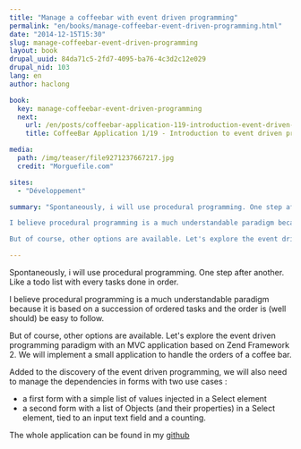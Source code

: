 ```yaml
---
title: "Manage a coffeebar with event driven programming"
permalink: "en/books/manage-coffeebar-event-driven-programming.html"
date: "2014-12-15T15:30"
slug: manage-coffeebar-event-driven-programming
layout: book
drupal_uuid: 84da71c5-2fd7-4095-ba76-4c3d2c12e029
drupal_nid: 103
lang: en
author: haclong

book: 
  key: manage-coffeebar-event-driven-programming
  next:
    url: /en/posts/coffeebar-application-119-introduction-event-driven-programmation.html
    title: CoffeeBar Application 1/19 - Introduction to event driven programmation

media:
  path: /img/teaser/file9271237667217.jpg
  credit: "Morguefile.com"

sites:
  - "Développement"

summary: "Spontaneously, i will use procedural programming. One step after another. Like a todo list with every tasks done in order.\n

I believe procedural programming is a much understandable paradigm because it is based on a succession of ordered tasks and the order is (well should) be easy to follow.\n

But of course, other options are available. Let's explore the event driven programming paradigm with an MVC application based on Zend Framework 2. We will implement a small application to handle the orders of a coffee bar."

---
```


Spontaneously, i will use procedural programming. One step after another. Like a todo list with every tasks done in order.

I believe procedural programming is a much understandable paradigm because it is based on a succession of ordered tasks and the order is (well should) be easy to follow.

But of course, other options are available. Let's explore the event driven programming paradigm with an MVC application based on Zend Framework 2. We will implement a small application to handle the orders of a coffee bar.

Added to the discovery of the event driven programming, we will also need to manage the dependencies in forms with two use cases :

- a first form with a simple list of values injected in a Select element
- a second form with a list of Objects (and their properties) in a Select element, tied to an input text field and a counting.

The whole application can be found in my <a href="https://github.com/haclong/coffeebar" target="_blank">github</a>
